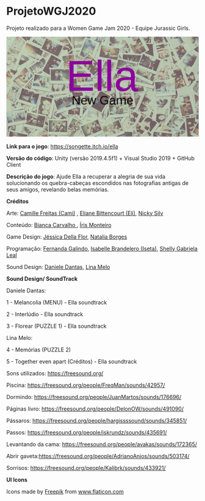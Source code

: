 # ProjetoWGJ2020
Projeto realizado para a Women Game Jam 2020 - Equipe Jurassic Girls.

![Ella](https://github.com/iseta/ProjetoWGJ2020/blob/master/Images/Ella.jpg)

**Link para o jogo**: https://songette.itch.io/ella

**Versão do código**: Unity (versão 2019.4.5f1) + Visual Studio 2019 + GitHub Client

**Descrição do jogo**: Ajude Ella a recuperar a alegria de sua vida solucionando os quebra-cabeças escondidos nas fotografias antigas de seus amigos, revelando belas memórias.


**Créditos**

Arte: <a href="https://www.artstation.com/camicadf" target="_blank">Camille Freitas (Cami)</a> , <a href="https://www.artstation.com/elyanee" target="_blank">Eliane Bittencourt (Eli)</a>, <a href="https://www.instagram.com/nickysplan/" target="_blank">Nicky Silv</a>


Conteúdo: <a href="https://www.linkedin.com/in/carvalhoabianca/" target="_blank">Bianca Carvalho </a>
, <a href="https://br.linkedin.com/in/%C3%ADris-monteiro-305705197" target="_blank">Íris Monteiro</a>

Game Design: <a href="https://jessicadellaflor.wixsite.com/home" target="_blank">Jéssica Della Flor</a>, <a href="https://www.linkedin.com/in/ntlborges/" target="_blank">Natalia Borges</a>

Programação: <a href="http://fernandagalindo.net/" target="_blank">Fernanda Galindo</a>, <a href="https://iseta.zyrosite.com/" target="_blank">Isabelle Brandelero (Iseta)</a>,
<a href="https://br.linkedin.com/in/shelly-leal" target="_blank">Shelly Gabriela Leal</a>

Sound Design: <a href="https://soundcloud.com/daniele-s-dantas" target="_blank">Daniele Dantas</a>, <a href="https://soundcloud.com/eulina-melo" target="_blank">Lina Melo</a>


**Sound Design/ SoundTrack**

Daniele Dantas: 

1 - Melancolia (MENU) - Ella soundtrack 

2 - Interlúdio - Ella soundtrack

3 - Florear (PUZZLE 1) - Ella soundtrack

Lina Melo:

4 - Memórias (PUZZLE 2) 

5 - Together even apart (Créditos) - Ella soundtrack

Sons utilizados: 
https://freesound.org/

Piscina: https://freesound.org/people/FreqMan/sounds/42957/

Dormindo: https://freesound.org/people/JuanMartos/sounds/176696/

Páginas livro: https://freesound.org/people/DelonOW/sounds/491090/

Pássaros: https://freesound.org/people/hargissssound/sounds/345851/

Passos: https://freesound.org/people/jskrundz/sounds/435691/

Levantando da cama: https://freesound.org/people/avakas/sounds/172365/

Abrir gaveta:https://freesound.org/people/AdrianoAnjos/sounds/503174/

Sorrisos: https://freesound.org/people/Kalibrk/sounds/433921/

**UI Icons**
<div>Icons made by <a href="https://www.flaticon.com/authors/freepik" title="Freepik">Freepik</a> from <a href="https://www.flaticon.com/" title="Flaticon">www.flaticon.com</a></div>
